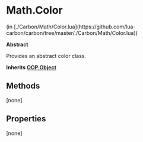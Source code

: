 <link href="../../style.css" rel="stylesheet" type="text/css"/>
<h1 class="class-title">Math.Color</h1>
<span class="file-link">(in [./Carbon/Math/Color.lua](https://github.com/lua-carbon/carbon/tree/master/./Carbon/Math/Color.lua))</span><br/>

**Abstract**

Provides an abstract color class.

**Inherits [OOP.Object](Classes/OOP.Object)**

## Methods
[none]

## Properties
[none]
